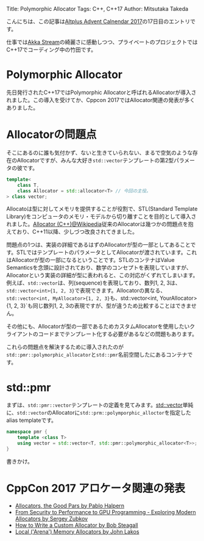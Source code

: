 Title: Polymorphic Allocator
Tags: C++, C++17
Author: Mitsutaka Takeda

こんにちは、この記事は[Altplus Advent Calnendar 2017](https://qiita.com/advent-calendar/2017/altplus)の17日目のエントリです。

仕事では[Akka Stream](https://doc.akka.io/docs/akka/2.5.4/scala/stream/index.html)の綺麗さに感動しつつ、プライベートのプロジェクトではC++17でコーディング中の竹田です。

# Polymorphic Allocator

先日発行されたC++17ではPolymorphic Allocatorと呼ばれるAllocatorが導入されました。この導入を受けてか、Cppcon 2017ではAllocator関連の発表が多くありました。

# Allocatorの問題点

そこにあるのに誰も気付かず、ないと生きていられない、まるで空気のような存在のAllocatorですが、みんな大好き`std::vector`テンプレートの第2型パラメータの彼です。

```cpp
template<
    class T,
    class Allocator = std::allocator<T> // 今回の主役。
> class vector;
```

Allocatoは型に対してメモリを提供することが役割で、STL(Standard Template Library)をコンピュータのメモリ・モデルから切り離すことを目的として導入されました。[Allocator (C++)@Wikipedia](https://en.wikipedia.org/wiki/Allocator_(C%2B%2B))従来のAllocatorは幾つかの問題点を抱えており、C++11以降、少しづつ改良されてきました。

問題点の1つは、実装の詳細であるはずのAllocatorが型の一部としてあることです。STLではテンプレートのパラメータとしてAllocatorが渡されています。これはAllocatorが型の一部になるということです。STLのコンテナはValue Semanticsを念頭に設計されており、数学のコンセプトを表現していますが、Allocatorという実装の詳細が型に表われると、この対応がくずれてしまいます。例えば、`std::vector`は、列(sequence)を表現しており、数列1, 2, 3は、`std::vector<int>{1, 2, 3}`で表現できます。Allocatorの異なる、`std::vector<int, MyAllocator>{1, 2, 3}`も、std::vector<int, YourAllocator>{1, 2, 3}`も同じ数列1, 2, 3の表現ですが、型が違うため比較することはできません。

その他にも、Allocatorが型の一部であるためカスタムAllocatorを使用したいクライアントのコードまでテンプレート化する必要があるなどの問題もあります。

これらの問題点を解決するために導入されたのが`std::pmr::polymorphic_allocator`と`std::pmr`名前空間したにあるコンテナです。

# std::pmr

まずは、`std::pmr::vector`テンプレートの定義を見てみます。[std::vector](http://en.cppreference.com/w/cpp/container/vector)単純に、`std::vector`のAllocatorに`std::prm::polymporphic_alloctor`を指定したalias templateです。

```cpp
namespace pmr {
    template <class T>
    using vector = std::vector<T, std::pmr::polymorphic_allocator<T>>;
}
```

書きかけ。

# CppCon 2017 アロケータ関連の発表

- [Allocators, the Good Pars by Pablo Halpern](https://www.youtube.com/watch?v=v3dz-AKOVL8)
- [From Security to Performance to GPU Programming - Exploring Modern Allocators by Sergey Zubkov](https://www.youtube.com/watch?v=HdQ4aOZyuHw)
- [How to Write a Custom Allocator by Bob Steagall](https://www.youtube.com/watch?v=kSWfushlvB8)
- [Local ('Arena') Memory Allocators by John Lakos](https://www.youtube.com/watch?v=nZNd5FjSquk)
